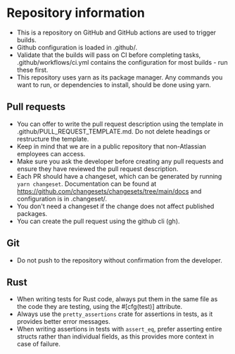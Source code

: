 # Repository information

- This is a repository on GitHub and GitHub actions are used to trigger builds.
- Github configuration is loaded in .github/.
- Validate that the builds will pass on CI before completing tasks, .github/workflows/ci.yml contains the configuration for most builds - run these first.
- This repository uses yarn as its package manager. Any commands you want to run, or dependencies to install, should be done using yarn.

## Pull requests

- You can offer to write the pull request description using the template in .github/PULL_REQUEST_TEMPLATE.md. Do not delete headings or restructure the template.
- Keep in mind that we are in a public repository that non-Atlassian employees can access.
- Make sure you ask the developer before creating any pull requests and ensure they have reviewed the pull request description.
- Each PR should have a changeset, which can be generated by running `yarn changeset`. Documentation can be found at https://github.com/changesets/changesets/tree/main/docs and configuration is in .changeset/.
- You don't need a changeset if the change does not affect published packages.
- You can create the pull request using the github cli (gh).

## Git

- Do not push to the repository without confirmation from the developer.

## Rust

- When writing tests for Rust code, always put them in the same file as the code they are testing, using the #[cfg(test)] attribute.
- Always use the `pretty_assertions` crate for assertions in tests, as it provides better error messages.
- When writing assertions in tests with `assert_eq`, prefer asserting entire structs rather than individual fields, as this provides more context in case of failure.
